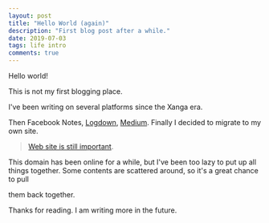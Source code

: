 ```yaml
---
layout: post
title: "Hello World (again)"
description: "First blog post after a while."
date: 2019-07-03
tags: life intro
comments: true
---
```


Hello world!

This is not my first blogging place.


I've been writing on several platforms since the Xanga era.

Then Facebook Notes, [Logdown](https://david.logdown.com), [Medium](https://medium.com/@iamdavidng). Finally I decided to migrate to my own site.

> [Web site is still important](https://news.ycombinator.com/item?id=19784907).


This domain has been online for a while, but I've been too lazy to put up all things together. Some contents are scattered around, so it's a great chance to pull

them back together.



Thanks for reading.
I am writing more in the future.
